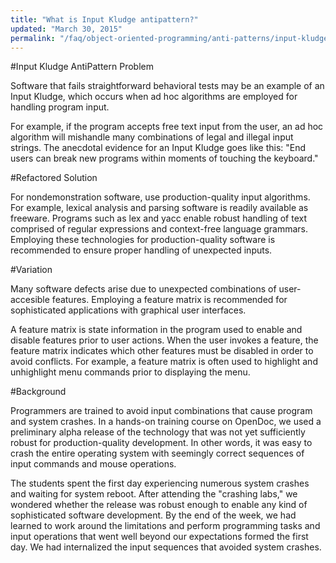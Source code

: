 ```yaml
---
title: "What is Input Kludge antipattern?"
updated: "March 30, 2015"
permalink: "/faq/object-oriented-programming/anti-patterns/input-kludge/"
---
```


#Input Kludge
AntiPattern Problem

Software that fails straightforward behavioral tests may be an example of an Input Kludge, which occurs when ad hoc algorithms are employed for handling program input.

For example, if the program accepts free text input from the user, an ad hoc algorithm will mishandle many combinations of legal and illegal input strings. The anecdotal evidence for an Input Kludge goes like this: "End users can break new programs within moments of touching the keyboard."

#Refactored Solution

For nondemonstration software, use production-quality input algorithms. For example, lexical analysis and parsing software is readily available as freeware. Programs such as lex and yacc enable robust handling of text comprised of regular expressions and context-free language grammars. Employing these technologies for production-quality software is recommended to ensure proper handling of unexpected inputs.

#Variation

Many software defects arise due to unexpected combinations of user-accesible features. Employing a feature matrix is recommended for sophisticated applications with graphical user interfaces.

A feature matrix is state information in the program used to enable and disable features prior to user actions. When the user invokes a feature, the feature matrix indicates which other features must be disabled in order to avoid conflicts. For example, a feature matrix is often used to highlight and unhighlight menu commands prior to displaying the menu.

#Background

Programmers are trained to avoid input combinations that cause program and system crashes. In a hands-on training course on OpenDoc, we used a preliminary alpha release of the technology that was not yet sufficiently robust for production-quality development. In other words, it was easy to crash the entire operating system with seemingly correct sequences of input commands and mouse operations.

The students spent the first day experiencing numerous system crashes and waiting for system reboot. After attending the "crashing labs," we wondered whether the release was robust enough to enable any kind of sophisticated software development. By the end of the week, we had learned to work around the limitations and perform programming tasks and input operations that went well beyond our expectations formed the first day. We had internalized the input sequences that avoided system crashes.

